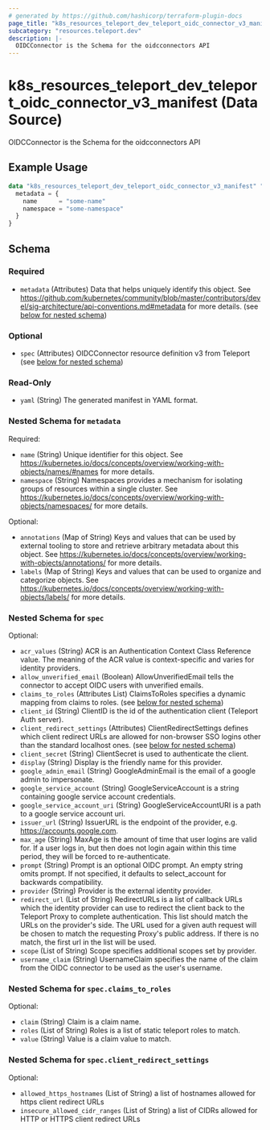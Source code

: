 ```yaml
---
# generated by https://github.com/hashicorp/terraform-plugin-docs
page_title: "k8s_resources_teleport_dev_teleport_oidc_connector_v3_manifest Data Source - terraform-provider-k8s"
subcategory: "resources.teleport.dev"
description: |-
  OIDCConnector is the Schema for the oidcconnectors API
---
```


# k8s_resources_teleport_dev_teleport_oidc_connector_v3_manifest (Data Source)

OIDCConnector is the Schema for the oidcconnectors API

## Example Usage

```terraform
data "k8s_resources_teleport_dev_teleport_oidc_connector_v3_manifest" "example" {
  metadata = {
    name      = "some-name"
    namespace = "some-namespace"
  }
}
```

<!-- schema generated by tfplugindocs -->
## Schema

### Required

- `metadata` (Attributes) Data that helps uniquely identify this object. See https://github.com/kubernetes/community/blob/master/contributors/devel/sig-architecture/api-conventions.md#metadata for more details. (see [below for nested schema](#nestedatt--metadata))

### Optional

- `spec` (Attributes) OIDCConnector resource definition v3 from Teleport (see [below for nested schema](#nestedatt--spec))

### Read-Only

- `yaml` (String) The generated manifest in YAML format.

<a id="nestedatt--metadata"></a>
### Nested Schema for `metadata`

Required:

- `name` (String) Unique identifier for this object. See https://kubernetes.io/docs/concepts/overview/working-with-objects/names/#names for more details.
- `namespace` (String) Namespaces provides a mechanism for isolating groups of resources within a single cluster. See https://kubernetes.io/docs/concepts/overview/working-with-objects/namespaces/ for more details.

Optional:

- `annotations` (Map of String) Keys and values that can be used by external tooling to store and retrieve arbitrary metadata about this object. See https://kubernetes.io/docs/concepts/overview/working-with-objects/annotations/ for more details.
- `labels` (Map of String) Keys and values that can be used to organize and categorize objects. See https://kubernetes.io/docs/concepts/overview/working-with-objects/labels/ for more details.


<a id="nestedatt--spec"></a>
### Nested Schema for `spec`

Optional:

- `acr_values` (String) ACR is an Authentication Context Class Reference value. The meaning of the ACR value is context-specific and varies for identity providers.
- `allow_unverified_email` (Boolean) AllowUnverifiedEmail tells the connector to accept OIDC users with unverified emails.
- `claims_to_roles` (Attributes List) ClaimsToRoles specifies a dynamic mapping from claims to roles. (see [below for nested schema](#nestedatt--spec--claims_to_roles))
- `client_id` (String) ClientID is the id of the authentication client (Teleport Auth server).
- `client_redirect_settings` (Attributes) ClientRedirectSettings defines which client redirect URLs are allowed for non-browser SSO logins other than the standard localhost ones. (see [below for nested schema](#nestedatt--spec--client_redirect_settings))
- `client_secret` (String) ClientSecret is used to authenticate the client.
- `display` (String) Display is the friendly name for this provider.
- `google_admin_email` (String) GoogleAdminEmail is the email of a google admin to impersonate.
- `google_service_account` (String) GoogleServiceAccount is a string containing google service account credentials.
- `google_service_account_uri` (String) GoogleServiceAccountURI is a path to a google service account uri.
- `issuer_url` (String) IssuerURL is the endpoint of the provider, e.g. https://accounts.google.com.
- `max_age` (String) MaxAge is the amount of time that user logins are valid for. If a user logs in, but then does not login again within this time period, they will be forced to re-authenticate.
- `prompt` (String) Prompt is an optional OIDC prompt. An empty string omits prompt. If not specified, it defaults to select_account for backwards compatibility.
- `provider` (String) Provider is the external identity provider.
- `redirect_url` (List of String) RedirectURLs is a list of callback URLs which the identity provider can use to redirect the client back to the Teleport Proxy to complete authentication. This list should match the URLs on the provider's side. The URL used for a given auth request will be chosen to match the requesting Proxy's public address. If there is no match, the first url in the list will be used.
- `scope` (List of String) Scope specifies additional scopes set by provider.
- `username_claim` (String) UsernameClaim specifies the name of the claim from the OIDC connector to be used as the user's username.

<a id="nestedatt--spec--claims_to_roles"></a>
### Nested Schema for `spec.claims_to_roles`

Optional:

- `claim` (String) Claim is a claim name.
- `roles` (List of String) Roles is a list of static teleport roles to match.
- `value` (String) Value is a claim value to match.


<a id="nestedatt--spec--client_redirect_settings"></a>
### Nested Schema for `spec.client_redirect_settings`

Optional:

- `allowed_https_hostnames` (List of String) a list of hostnames allowed for https client redirect URLs
- `insecure_allowed_cidr_ranges` (List of String) a list of CIDRs allowed for HTTP or HTTPS client redirect URLs
